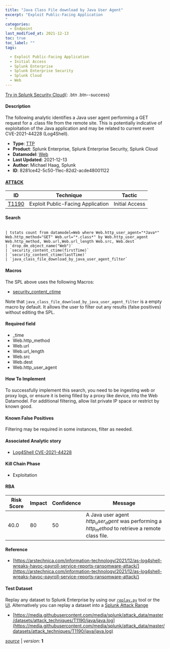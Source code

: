 ```yaml
---
title: "Java Class File download by Java User Agent"
excerpt: "Exploit Public-Facing Application
"
categories:
  - Endpoint
last_modified_at: 2021-12-13
toc: true
toc_label: ""
tags:

  - Exploit Public-Facing Application
  - Initial Access
  - Splunk Enterprise
  - Splunk Enterprise Security
  - Splunk Cloud
  - Web
---
```




[Try in Splunk Security Cloud](https://www.splunk.com/en_us/cyber-security.html){: .btn .btn--success}

#### Description

The following analytic identifies a Java user agent performing a GET request for a .class file from the remote site. This is potentially indicative of exploitation of the Java application and may be related to current event CVE-2021-44228 (Log4Shell).

- **Type**: [TTP](https://github.com/splunk/security_content/wiki/object-Analytic-Types)
- **Product**: Splunk Enterprise, Splunk Enterprise Security, Splunk Cloud
- **Datamodel**: [Web](https://docs.splunk.com/Documentation/CIM/latest/User/Web)
- **Last Updated**: 2021-12-13
- **Author**: Michael Haag, Splunk
- **ID**: 8281ce42-5c50-11ec-82d2-acde48001122


#### [ATT&CK](https://attack.mitre.org/)

| ID             | Technique        |  Tactic             |
| -------------- | ---------------- |-------------------- |
| [T1190](https://attack.mitre.org/techniques/T1190/) | Exploit Public-Facing Application | Initial Access |

#### Search

```

| tstats count from datamodel=Web where Web.http_user_agent="*Java*" Web.http_method="GET" Web.url="*.class*" by Web.http_user_agent Web.http_method, Web.url,Web.url_length Web.src, Web.dest 
| `drop_dm_object_name("Web")` 
| `security_content_ctime(firstTime)` 
| `security_content_ctime(lastTime)` 
| `java_class_file_download_by_java_user_agent_filter`
```

#### Macros
The SPL above uses the following Macros:
* [security_content_ctime](https://github.com/splunk/security_content/blob/develop/macros/security_content_ctime.yml)

Note that `java_class_file_download_by_java_user_agent_filter` is a empty macro by default. It allows the user to filter out any results (false positives) without editing the SPL.

#### Required field
* _time
* Web.http_method
* Web.url
* Web.url_length
* Web.src
* Web.dest
* Web.http_user_agent


#### How To Implement
To successfully implement this search, you need to be ingesting web or proxy logs, or ensure it is being filled by a proxy like device, into the Web Datamodel. For additional filtering, allow list private IP space or restrict by known good.

#### Known False Positives
Filtering may be required in some instances, filter as needed.

#### Associated Analytic story
* [Log4Shell CVE-2021-44228](/stories/log4shell_cve-2021-44228)


#### Kill Chain Phase
* Exploitation



#### RBA

| Risk Score  | Impact      | Confidence   | Message      |
| ----------- | ----------- |--------------|--------------|
| 40.0 | 80 | 50 | A Java user agent $http_user_agent$ was performing a $http_method$ to retrieve a remote class file. |




#### Reference

* [https://arstechnica.com/information-technology/2021/12/as-log4shell-wreaks-havoc-payroll-service-reports-ransomware-attack/](https://arstechnica.com/information-technology/2021/12/as-log4shell-wreaks-havoc-payroll-service-reports-ransomware-attack/)



#### Test Dataset
Replay any dataset to Splunk Enterprise by using our [`replay.py`](https://github.com/splunk/attack_data#using-replaypy) tool or the [UI](https://github.com/splunk/attack_data#using-ui).
Alternatively you can replay a dataset into a [Splunk Attack Range](https://github.com/splunk/attack_range#replay-dumps-into-attack-range-splunk-server)


* [https://media.githubusercontent.com/media/splunk/attack_data/master/datasets/attack_techniques/T1190/java/java.log](https://media.githubusercontent.com/media/splunk/attack_data/master/datasets/attack_techniques/T1190/java/java.log)



[*source*](https://github.com/splunk/security_content/tree/develop/detections/endpoint/java_class_file_download_by_java_user_agent.yml) \| *version*: **1**